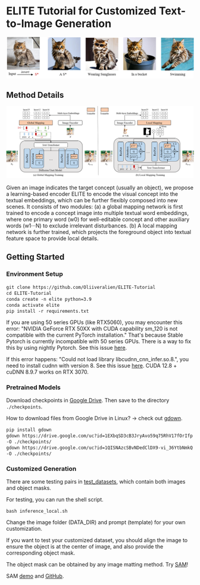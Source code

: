 # ELITE Tutorial for Customized Text-to-Image Generation


![method](assets/results.png)


## Method Details

![method](assets/method.png)

Given an image indicates the target concept (usually an object), we propose a learning-based encoder ELITE to encode the visual concept into the textual embeddings, which can be further flexibly composed into new scenes.  It consists of two modules: (a) a global mapping network is first trained to encode a concept image into multiple textual word embeddings, where one primary word (w0) for well-editable concept and other auxiliary words (w1···N) to exclude irrelevant disturbances. (b) A local mapping network is further trained, which projects the foreground object into textual feature space to provide local details.


## Getting Started

### Environment Setup

```shell
git clone https://github.com/Oliiveralien/ELITE-Tutorial
cd ELITE-Tutorial
conda create -n elite python=3.9
conda activate elite
pip install -r requirements.txt
```

If you are using 50 series GPUs (like RTX5060), you may encounter this error: "NVIDIA GeForce RTX 50XX with CUDA capability sm_120 is not compatible with the current PyTorch installation."
That's because Stable Pytorch is currently incompatible with 50 series GPUs. There is a way to fix this by using nightly Pytorch. See this issue [here](https://github.com/comfyanonymous/ComfyUI/issues/7127).

If this error happens: "Could not load library libcudnn_cnn_infer.so.8.", you need to install cudnn with version 8. See this issue [here](https://github.com/vladmandic/sdnext/discussions/540). CUDA 12.8 + cuDNN 8.9.7 works on RTX 3070.


### Pretrained Models

Download checkpoints in [Google Drive](https://drive.google.com/drive/folders/1y7KOo8T7FkknWLbFrbAvgYbha2xipXYs?usp=drive_link). Then save to the directory `./checkpoints`.

How to download files from Google Drive in Linux? -> check out [gdown](https://github.com/wkentaro/gdown).

```shell
pip install gdown
gdown https://drive.google.com/uc?id=1EXbqSD3cB3JryAvo59q75RhV17fOrIfp -O ./checkpoints/
gdown https://drive.google.com/uc?id=1QISNAzcSBvNDedClDX9-vi_36YtbNmkQ -O ./checkpoints/
```

### Customized Generation

There are some testing pairs in [test_datasets](./test_datasets), which contain both images and object masks. 

For testing, you can run the shell script.
```
bash inference_local.sh
```
Change the image folder (DATA_DIR) and prompt (template) for your own customization.

If you want to test your customized dataset, you should align the image to ensure the object is at the center of image, and also provide the corresponding object mask. 

The object mask can be obtained by any image matting method. Try [SAM](https://segment-anything.com/)!

SAM [demo](https://segment-anything.com/demo) and [GitHub](https://github.com/facebookresearch/segment-anything).
